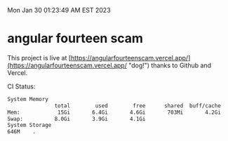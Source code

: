 Mon Jan 30 01:23:49 AM EST 2023

# angular fourteen scam


This project is live at [https://angularfourteenscam.vercel.app/](https://angularfourteenscam.vercel.app/ "dog!") thanks to Github and Vercel.

CI Status: 

```bash
System Memory
               total        used        free      shared  buff/cache   available
Mem:            15Gi       6.4Gi       4.6Gi       703Mi       4.2Gi       7.8Gi
Swap:          8.0Gi       3.9Gi       4.1Gi
System Storage
646M	.
